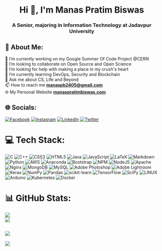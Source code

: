 <h1 align="center">Hi 👋, I'm Manas Pratim Biswas</h1>
<h3 align="center">A Senior, majoring in Information Technology at Jadavpur University</h3>

## 💫 About Me:
🔭 I’m currently working on my Google Summer Of Code Project @CERN<br>
👯 I’m looking to collaborate on Open Source and Open Science<br>
🤝 I’m looking for help with making a place in my crush's heart<br>
🌱 I’m currently learning DevOps, Security and Blockchain<br>
💬 Ask me about CS, Life and Beyond<br>
📫 How to reach me **manaspb2405@gmail.com**<br>
🌐️ My Personal Website  **[manaspratimbiswas.com](https://manaspratimbiswas.com/)**<br>


## 🌐 Socials:
[![Facebook](https://img.shields.io/badge/Facebook-%231877F2.svg?logo=Facebook&logoColor=white)](https://facebook.com/manaspratim.biswas) [![Instagram](https://img.shields.io/badge/Instagram-%23E4405F.svg?logo=Instagram&logoColor=white)](https://instagram.com/this.munu) [![LinkedIn](https://img.shields.io/badge/LinkedIn-%230077B5.svg?logo=linkedin&logoColor=white)](https://linkedin.com/in/manas-pratim-biswas) [![Twitter](https://img.shields.io/badge/Twitter-%231DA1F2.svg?logo=Twitter&logoColor=white)](https://twitter.com/sanam2405) 

# 💻 Tech Stack:
![C](https://img.shields.io/badge/c-%2300599C.svg?style=for-the-badge&logo=c&logoColor=white) ![C++](https://img.shields.io/badge/c++-%2300599C.svg?style=for-the-badge&logo=c%2B%2B&logoColor=white) ![CSS3](https://img.shields.io/badge/css3-%231572B6.svg?style=for-the-badge&logo=css3&logoColor=white) ![HTML5](https://img.shields.io/badge/html5-%23E34F26.svg?style=for-the-badge&logo=html5&logoColor=white) ![Java](https://img.shields.io/badge/java-%23ED8B00.svg?style=for-the-badge&logo=java&logoColor=white) ![JavaScript](https://img.shields.io/badge/javascript-%23323330.svg?style=for-the-badge&logo=javascript&logoColor=%23F7DF1E) ![LaTeX](https://img.shields.io/badge/latex-%23008080.svg?style=for-the-badge&logo=latex&logoColor=white) ![Markdown](https://img.shields.io/badge/markdown-%23000000.svg?style=for-the-badge&logo=markdown&logoColor=white) ![Python](https://img.shields.io/badge/python-3670A0?style=for-the-badge&logo=python&logoColor=ffdd54) ![AWS](https://img.shields.io/badge/AWS-%23FF9900.svg?style=for-the-badge&logo=amazon-aws&logoColor=white) ![Anaconda](https://img.shields.io/badge/Anaconda-%2344A833.svg?style=for-the-badge&logo=anaconda&logoColor=white) ![Bootstrap](https://img.shields.io/badge/bootstrap-%23563D7C.svg?style=for-the-badge&logo=bootstrap&logoColor=white) ![NPM](https://img.shields.io/badge/NPM-%23000000.svg?style=for-the-badge&logo=npm&logoColor=white) ![NodeJS](https://img.shields.io/badge/node.js-6DA55F?style=for-the-badge&logo=node.js&logoColor=white) ![Apache](https://img.shields.io/badge/apache-%23D42029.svg?style=for-the-badge&logo=apache&logoColor=white) ![Nginx](https://img.shields.io/badge/nginx-%23009639.svg?style=for-the-badge&logo=nginx&logoColor=white) ![MongoDB](https://img.shields.io/badge/MongoDB-%234ea94b.svg?style=for-the-badge&logo=mongodb&logoColor=white) ![MySQL](https://img.shields.io/badge/mysql-%2300f.svg?style=for-the-badge&logo=mysql&logoColor=white) ![Adobe Photoshop](https://img.shields.io/badge/adobephotoshop-%2331A8FF.svg?style=for-the-badge&logo=adobephotoshop&logoColor=white) ![Adobe Lightroom](https://img.shields.io/badge/Adobe%20Lightroom-31A8FF.svg?style=for-the-badge&logo=Adobe%20Lightroom&logoColor=white) ![Keras](https://img.shields.io/badge/Keras-%23D00000.svg?style=for-the-badge&logo=Keras&logoColor=white) ![NumPy](https://img.shields.io/badge/numpy-%23013243.svg?style=for-the-badge&logo=numpy&logoColor=white) ![Pandas](https://img.shields.io/badge/pandas-%23150458.svg?style=for-the-badge&logo=pandas&logoColor=white) ![scikit-learn](https://img.shields.io/badge/scikit--learn-%23F7931E.svg?style=for-the-badge&logo=scikit-learn&logoColor=white) ![TensorFlow](https://img.shields.io/badge/TensorFlow-%23FF6F00.svg?style=for-the-badge&logo=TensorFlow&logoColor=white) ![SciPy](https://img.shields.io/badge/SciPy-%230C55A5.svg?style=for-the-badge&logo=scipy&logoColor=%white) ![LINUX](https://img.shields.io/badge/Linux-FCC624?style=for-the-badge&logo=linux&logoColor=black) ![Arduino](https://img.shields.io/badge/-Arduino-00979D?style=for-the-badge&logo=Arduino&logoColor=white) ![Kubernetes](https://img.shields.io/badge/kubernetes-%23326ce5.svg?style=for-the-badge&logo=kubernetes&logoColor=white) ![Docker](https://img.shields.io/badge/docker-%230db7ed.svg?style=for-the-badge&logo=docker&logoColor=white)
# 📊 GitHub Stats:
![](https://github-readme-stats.vercel.app/api?username=sanam2405&theme=default&hide_border=false&include_all_commits=true&count_private=true)<br/>
![](https://github-readme-streak-stats.herokuapp.com/?user=sanam2405&theme=default&hide_border=false)<br/>
<!-- ![](https://github-readme-stats.vercel.app/api/top-langs/?username=sanam2405&theme=default&hide_border=false&include_all_commits=true&count_private=true&layout=compact) -->
![](https://github-readme-stats.vercel.app/api/top-langs/?username=sanam2405&theme=default&hide_border=false&include_all_commits=true&count_private=true&layout=compact&hide=HTML,CSS,SCSS)
---
[![](https://visitcount.itsvg.in/api?id=sanam2405&icon=0&color=12)](https://visitcount.itsvg.in)

<!-- Proudly created with GPRM ( https://gprm.itsvg.in ) -->
